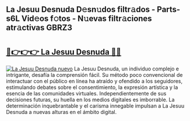 ## La Jesuu Desnuda D𝚎sn𝚞dos filtr𝚊dos - Parts-s6L Vid𝚎os f𝚘tos - N𝚞evas filtr𝚊ciones atr𝚊ctivas GBRZ3

# <h2><a href="http://mb26ln.tromn.icu/?c=La+Jesuu+Desnuda">🔗👉👉👉 La Jesuu Desnuda 🔗🔗</a></h2>

[![La Jesuu Desnuda nuevo](https://i.imgur.com/pEAQMta.gif)](http://mb26ln.tromn.icu/?c=La+Jesuu+Desnuda)
La Jesuu Desnuda, un individuo complejo e intrigante, desafía la comprensión fácil. Su método poco convencional de interactuar con el público en línea ha atraído y ofendido a los seguidores, estimulando debates sobre el consentimiento, la expresión artística y la esencia de las comunidades virtuales. Independientemente de sus decisiones futuras, su huella en los medios digitales es imborrable. La determinación inquebrantable y el carisma innegable impulsan a La Jesuu Desnuda a nuevas alturas en el ámbito digital.
